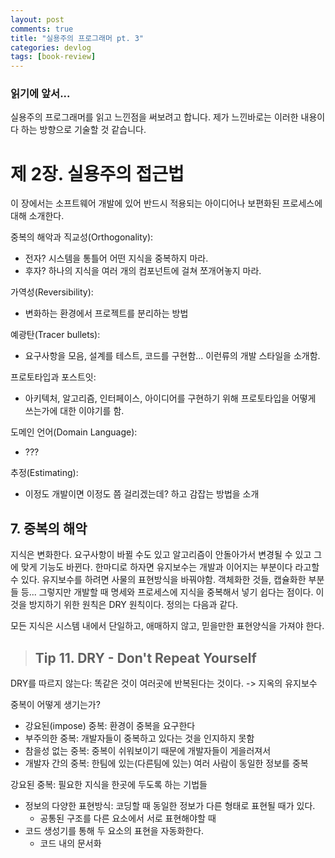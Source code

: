 ```yaml
---
layout: post
comments: true
title: "실용주의 프로그래머 pt. 3"
categories: devlog
tags: [book-review]
---
```


### 읽기에 앞서...

실용주의 프로그래머를 읽고 느낀점을 써보려고 합니다. 제가 느낀바로는 이러한 내용이다 하는 방향으로 기술할 것 같습니다.

# 제 2장. 실용주의 접근법

이 장에서는 소프트웨어 개발에 있어 반드시 적용되는 아이디어나 보편화된 프로세스에 대해 소개한다.

중복의 해악과 직교성(Orthogonality):
* 전자? 시스템을 통틀어 어떤 지식을 중복하지 마라.
* 후자? 하나의 지식을 여러 개의 컴포넌트에 걸쳐 쪼개어놓지 마라.


가역성(Reversibility):
* 변화하는 환경에서 프로젝트를 분리하는 방법


예광탄(Tracer bullets):
* 요구사항을 모음, 설계를 테스트, 코드를 구현함... 이런류의 개발 스타일을 소개함.

프로토타입과 포스트잇:
* 아키텍처, 알고리즘, 인터페이스, 아이디어를 구현하기 위해 프로토타입을 어떻게 쓰는가에 대한 이야기를 함.

도메인 언어(Domain Language):
* ???

추정(Estimating):
* 이정도 개발이면 이정도 쯤 걸리겠는데? 하고 감잡는 방법을 소개


## 7. 중복의 해악

지식은 변화한다. 요구사항이 바뀔 수도 있고 알고리즘이 안돌아가서 변경될 수 있고 그에 맞게 기능도 바뀐다. 한마디로 하자면 유지보수는 개발과 이어지는 부분이다 라고할 수 있다.
유지보수를 하려면 사물의 표현방식을 바꿔야함. 객체화한 것들, 캡슐화한 부분들 등... 그렇지만 개발할 때 명세와 프로세스에 지식을 중복해서 넣기 쉽다는 점이다. 이것을 방지하기 위한 원칙은 DRY 원칙이다. 정의는 다음과 같다.

모든 지식은 시스템 내에서 단일하고, 애매하지 않고, 믿을만한 표현양식을 가져야 한다.

> ## Tip 11. DRY - Don't Repeat Yourself

DRY를 따르지 않는다: 똑같은 것이 여러곳에 반복된다는 것이다. -> 지옥의 유지보수

중복이 어떻게 생기는가?

* 강요된(impose) 중복: 환경이 중복을 요구한다
* 부주의한 중복: 개발자들이 중복하고 있다는 것을 인지하지 못함
* 참을성 없는 중복: 중복이 쉬워보이기 때문에 개발자들이 게을러져서
* 개발자 간의 중복: 한팀에 있는(다른팀에 있는) 여러 사람이 동일한 정보를 중복


강요된 중복:
필요한 지식을 한곳에 두도록 하는 기법들
- 정보의 다양한 표현방식: 코딩할 때 동일한 정보가 다른 형태로 표현될 때가 있다. 
    * 공통된 구조를 다른 요소에서 서로 표현해야할 때
- 코드 생성기를 통해 두 요소의 표현을 자동화한다.
    * 코드 내의 문서화